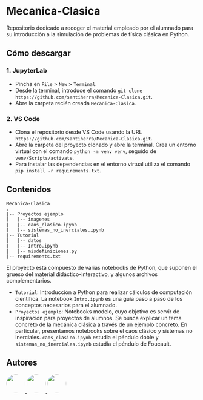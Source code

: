 # Mecanica-Clasica
Repositorio dedicado a recoger el material empleado por el alumnado para su introducción a la simulación de problemas de física clásica en Python.

## Cómo descargar
### 1. JupyterLab
- Pincha en `File` > `New` > `Terminal`.
- Desde la terminal, introduce el comando `git clone https://github.com/santiherra/Mecanica-Clasica.git`.
- Abre la carpeta recién creada `Mecanica-Clasica`.

### 2. VS Code
- Clona el repositorio desde VS Code usando la URL `https://github.com/santiherra/Mecanica-Clasica.git`.
- Abre la carpeta del proyecto clonado y abre la terminal. Crea un entorno virtual con el comando `python -m venv venv`, seguido de `venv/Scripts/activate`.
- Para instalar las dependencias en el entorno virtual utiliza el comando `pip install -r requirements.txt`.

## Contenidos
```
Mecanica-Clasica
.
|-- Proyectos ejemplo
|   |-- imagenes
|   |-- caos_clasico.ipynb
|   |-- sistemas_no_inerciales.ipynb
|-- Tutorial
|   |-- datos
|   |-- Intro.ipynb
|   |-- misdefiniciones.py
|-- requirements.txt
```
El proyecto está compuesto de varias notebooks de Python, que suponen el grueso del material didáctico-interactivo, y algunos archivos complementarios.

- `Tutorial`: Introducción a Python para realizar cálculos de computación científica. La notebook `Intro.ipynb` es una guía paso a paso de los conceptos necesarios para el alumnado.
- `Proyectos ejemplo`: Notebooks modelo, cuyo objetivo es servir de inspiración para proyectos de alumnos. Se busca explicar un tema concreto de la mecánica clásica a través de un ejemplo concreto. En particular, presentamos notebooks sobre el caos clásico y sistemas no inerciales. `caos_clasico.ipynb` estudia el péndulo doble y `sistemas_no_inerciales.ipynb` estudia el péndulo de Foucault.

## Autores
<a href="https://github.com/artemiogl">
  <img src="https://github.com/artemiogl.png" width="50" style="border-radius:50%">
</a> <a href="https://github.com/santiherra">
  <img src="https://github.com/santiherra.png" width="50" style="border-radius:50%">
</a> <a href="https://github.com/martinzf">
  <img src="https://github.com/martinzf.png" width="50" style="border-radius:50%">
</a>